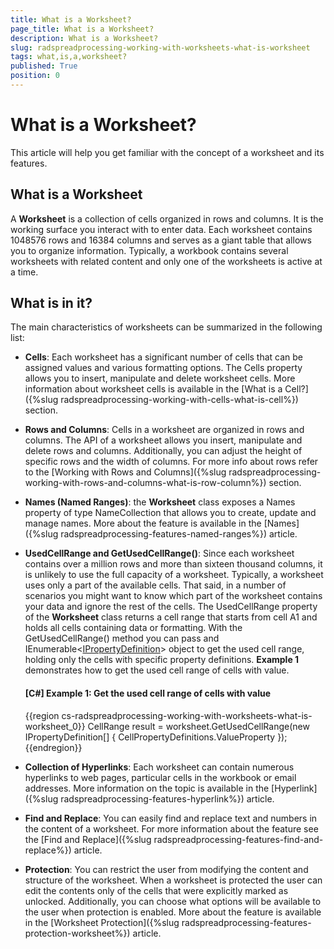 ```yaml
---
title: What is a Worksheet?
page_title: What is a Worksheet?
description: What is a Worksheet?
slug: radspreadprocessing-working-with-worksheets-what-is-worksheet
tags: what,is,a,worksheet?
published: True
position: 0
---
```


# What is a Worksheet?



This article will help you get familiar with the concept of a worksheet and its features.
      

## What is a Worksheet

A __Worksheet__ is a collection of cells organized in rows and columns. It is the working surface you interact with to enter data. Each worksheet contains 1048576 rows and 16384 columns and serves as a giant table that allows you to organize information. Typically, a workbook contains several worksheets with related content and only one of the worksheets is active at a time.
        

## What is in it?

The main characteristics of worksheets can be summarized in the following list:
        

* __Cells__: Each worksheet has a significant number of cells that can be assigned values and various formatting options. The Cells property allows you to insert, manipulate and delete worksheet cells. More information about worksheet cells is available in the [What is a Cell?]({%slug radspreadprocessing-working-with-cells-what-is-cell%}) section.
            

* __Rows and Columns__: Cells in a worksheet are organized in rows and columns. The API of a worksheet allows you insert, manipulate and delete rows and columns. Additionally, you can adjust the height of specific rows and the width of columns. For more info about rows refer to the [Working with Rows and Columns]({%slug radspreadprocessing-working-with-rows-and-columns-what-is-row-column%}) section.
            

* __Names (Named Ranges)__: the __Worksheet__ class exposes a Names property of type NameCollection that allows you to create, update and manage names. More about the feature is available in the [Names]({%slug radspreadprocessing-features-named-ranges%}) article.
            

* __UsedCellRange and GetUsedCellRange()__: Since each worksheet contains over a million rows and more than sixteen thousand columns, it is unlikely to use the full capacity of a worksheet. Typically, a worksheet uses only a part of the available cells. That said, in a number of scenarios you might want to know which part of the worksheet contains your data and ignore the rest of the cells. The UsedCellRange property of the __Worksheet__ class returns a cell range that starts from cell A1 and holds all cells containing data or formatting. With the GetUsedCellRange() method you can pass and IEnumerable&lt;[IPropertyDefinition](http://docs.telerik.com/devtools/document-processing/api/html/T_Telerik_Windows_Documents_Spreadsheet_PropertySystem_IPropertyDefinition_1.htm)&gt; object to get the used cell range, holding only the cells with specific property definitions. __Example 1__ demonstrates how to get the used cell range of cells with value.

	#### __[C#] Example 1: Get the used cell range of cells with value__
	
	{{region cs-radspreadprocessing-working-with-worksheets-what-is-worksheet_0}}
		CellRange result = worksheet.GetUsedCellRange(new IPropertyDefinition[] { CellPropertyDefinitions.ValueProperty });
	{{endregion}}

            

* __Collection of Hyperlinks__: Each worksheet can contain numerous hyperlinks to web pages, particular cells in the workbook or email addresses. More information on the topic is available in the [Hyperlink]({%slug radspreadprocessing-features-hyperlink%}) article.
            

* __Find and Replace__: You can easily find and replace text and numbers in the content of a worksheet. For more information about the feature see the [Find and Replace]({%slug radspreadprocessing-features-find-and-replace%}) article.
            

* __Protection__: You can restrict the user from modifying the content and structure of the worksheet. When a worksheet is protected the user can edit the contents only of the cells that were explicitly marked as unlocked. Additionally, you can choose what options will be available to the user when protection is enabled. More about the feature is available in the [Worksheet Protection]({%slug radspreadprocessing-features-protection-worksheet%}) article.
            
